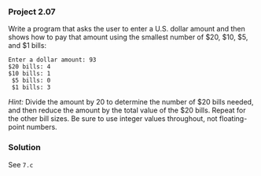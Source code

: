 ### Project 2.07
Write a program that asks the user to enter a U.S. dollar amount and then shows how to pay that amount using the smallest number of $20, $10, $5, and $1 bills:
```
Enter a dollar amount: 93
$20 bills: 4
$10 bills: 1
 $5 bills: 0
 $1 bills: 3
```
*Hint:* Divide the amount by 20 to determine the number of $20 bills needed, and then reduce the amount by the total value of the $20 bills. Repeat for the other bill sizes. Be sure to use integer values throughout, not floating-point numbers.

### Solution
See `7.c`
